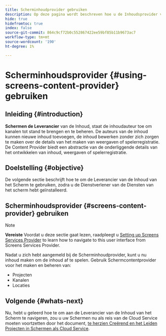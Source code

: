 ```yaml
---
title: Scherminhoudprovider gebruiken
description: Op deze pagina wordt beschreven hoe u de Inhoudsprovider voor schermen kunt gebruiken om inhoud te maken.
hide: true
hidefromtoc: true
index: false
source-git-commit: 864c9cf72b0c552867422ee59bf85b11b9673ac7
workflow-type: tm+mt
source-wordcount: '190'
ht-degree: 1%

---
```



# Scherminhoudsprovider {#using-screens-content-provider} gebruiken

## Inleiding {#introduction}

**Schermen de Leverancier** van de Inhoud, staat de inhoudauteur toe om kanalen tot stand te brengen en te beheren. De auteurs van de inhoud kunnen nieuwe inhoud toevoegen, de inhoud bewerken zonder zich zorgen te maken over de details van het maken van weergaven of spelerregistratie. De Content Provider biedt een abstractie van de onderliggende details van het ontwikkelen van inhoud, weergaven of spelerregistratie.

## Doelstelling {#objective}

De volgende sectie beschrijft hoe te om de Leverancier van de Inhoud van het Scherm te gebruiken, zodra u de Dienstverlener van de Diensten van het scherm hebt geïnstalleerd.

## Scherminhoudsprovider {#screens-content-provider} gebruiken

>[!NOTE]
>**Vereiste**
>Voordat u deze sectie gaat lezen, raadpleegt u [Setting up Screens Services Provider](/help/screens-cloud/setting-up-project/setting-up-screens-services-provider.md) to learn how to navigate to this user interface from Screens Services Provider.

Nadat u zich hebt aangemeld bij de Scherminhoudprovider, kunt u nu inhoud maken om de inhoud af te spelen. Gebruik Schermcontentprovider voor het maken en beheren van:

* Projecten
* Kanalen
* Locaties

## Volgende {#whats-next}

Nu, hebt u geleerd hoe te om aan de Leverancier van de Inhoud van het Scherm te navigeren, zou u uw Schermen nu als reis van de Cloud Service moeten voortzetten door het document, [te herzien Creërend en het Leiden Projecten in Schermen als Cloud Service](/help/screens-cloud/creating-content/creating-projects-screens-cloud.md).


